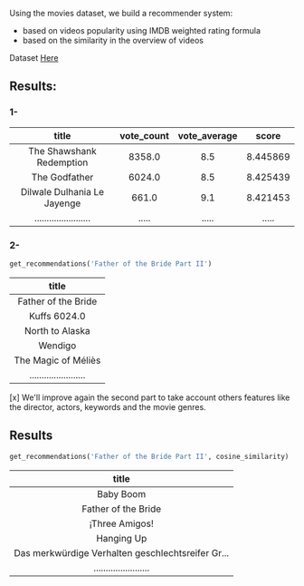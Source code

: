 Using the movies dataset, we build a recommender system:
- based on videos popularity using IMDB weighted rating formula
- based on the similarity in the overview of videos

 Dataset [Here](https://www.kaggle.com/rounakbanik/the-movies-dataset/data)

 ## Results:
 ### 1-

 | title  | vote_count  | vote_average | score |
| :------------: |:---------------:|:---------------:|:---------------:|
| The Shawshank Redemption     | 8358.0 | 8.5 | 8.445869 |
| The Godfather	| 6024.0 | 8.5 | 8.425439 |
| Dilwale Dulhania Le Jayenge | 661.0	 | 9.1 | 8.421453 |
| .......................     | .....| ..... | .....|

### 2-

```python
get_recommendations('Father of the Bride Part II')
```
| title  | 
| :------------:|
| Father of the Bride |
| Kuffs 6024.0 |
| North to Alaska|
| Wendigo |
| The Magic of Méliès |
| .......................|

[x] We'll improve again the second part to take account others features like the director, actors, keywords and the movie genres.

## Results
```python
get_recommendations('Father of the Bride Part II', cosine_similarity)
```
| title  | 
| :------------:|
| Baby Boom |
| Father of the Bride |
| ¡Three Amigos! |
| Hanging Up |
| Das merkwürdige Verhalten geschlechtsreifer Gr... |
| .......................|
